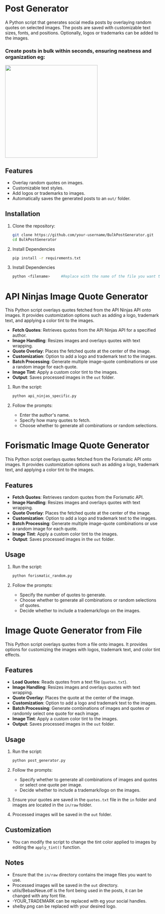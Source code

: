# Post Generator

A Python script that generates social media posts by overlaying random quotes on selected images. The posts are saved with customizable text sizes, fonts, and positions. Optionally, logos or trademarks can be added to the images.

### Create posts in bulk within seconds, ensuring neatness and organization eg:
<img src="https://github.com/user-attachments/assets/2a3a74f5-1ff9-4ff5-bb51-6560c7dc59de" width="300"/>


## Features


- Overlay random quotes on images.
- Customizable text styles.
- Add logos or trademarks to images.
- Automatically saves the generated posts to an `out/` folder.

## Installation

1. Clone the repository:

   ```bash
   git clone https://github.com/your-username/BulkPostGenerator.git
   cd BulkPostGenerator
   ```
2. Install Dependencies
    ```bash
    pip install -r requirements.txt
    ```
3. Install Dependencies
    ```bash
    python <filename>     #Replace with the name of the file you want to execute.
    ```

# API Ninjas Image Quote Generator

This Python script overlays quotes fetched from the API Ninjas API onto images. It provides customization options such as adding a logo, trademark text, and applying a color tint to the images.


- **Fetch Quotes**: Retrieves quotes from the API Ninjas API for a specified author.
- **Image Handling**: Resizes images and overlays quotes with text wrapping.
- **Quote Overlay**: Places the fetched quote at the center of the image.
- **Customization**: Option to add a logo and trademark text to the images.
- **Batch Processing**: Generate multiple image-quote combinations or use a random image for each quote.
- **Image Tint**: Apply a custom color tint to the images.
- **Output**: Saves processed images in the `out` folder.

1. Run the script:
    ```bash
    python api_ninjas_specific.py
    ```

2. Follow the prompts:
    - Enter the author's name.
    - Specify how many quotes to fetch.
    - Choose whether to generate all combinations or random selections.

# Forismatic Image Quote Generator

This Python script overlays quotes fetched from the Forismatic API onto images. It provides customization options such as adding a logo, trademark text, and applying a color tint to the images.

## Features

- **Fetch Quotes**: Retrieves random quotes from the Forismatic API.
- **Image Handling**: Resizes images and overlays quotes with text wrapping.
- **Quote Overlay**: Places the fetched quote at the center of the image.
- **Customization**: Option to add a logo and trademark text to the images.
- **Batch Processing**: Generate multiple image-quote combinations or use a random image for each quote.
- **Image Tint**: Apply a custom color tint to the images.
- **Output**: Saves processed images in the `out` folder.

## Usage

1. Run the script:
    ```bash
    python forismatic_random.py
    ```

2. Follow the prompts:
    - Specify the number of quotes to generate.
    - Choose whether to generate all combinations or random selections of quotes.
    - Decide whether to include a trademark/logo on the images.

# Image Quote Generator from File

This Python script overlays quotes from a file onto images. It provides options for customizing the images with logos, trademark text, and color tint effects.

## Features

- **Load Quotes**: Reads quotes from a text file (`quotes.txt`).
- **Image Handling**: Resizes images and overlays quotes with text wrapping.
- **Quote Overlay**: Places the quote at the center of the image.
- **Customization**: Option to add a logo and trademark text to the images.
- **Batch Processing**: Generate combinations of images and quotes or randomly select one quote for each image.
- **Image Tint**: Apply a custom color tint to the images.
- **Output**: Saves processed images in the `out` folder.

## Usage

1. Run the script:
    ```bash
    python post_generator.py
    ```

2. Follow the prompts:
    - Specify whether to generate all combinations of images and quotes or select one quote per image.
    - Decide whether to include a trademark/logo on the images.

3. Ensure your quotes are saved in the `quotes.txt` file in the `in` folder and images are located in the `in/raw` folder.

4. Processed images will be saved in the `out` folder.



## Customization

- You can modify the script to change the tint color applied to images by editing the `apply_tint()` function.


## Notes

- Ensure that the `in/raw` directory contains the image files you want to use.
- Processed images will be saved in the `out` directory.
- utils/BebasNeue.otf is the font being used in the posts, it can be changed with any font file.
- -YOUR_TRADEMARK can be replaced with eg your social handles.
- shelby.png can be replaced with your desired logo.